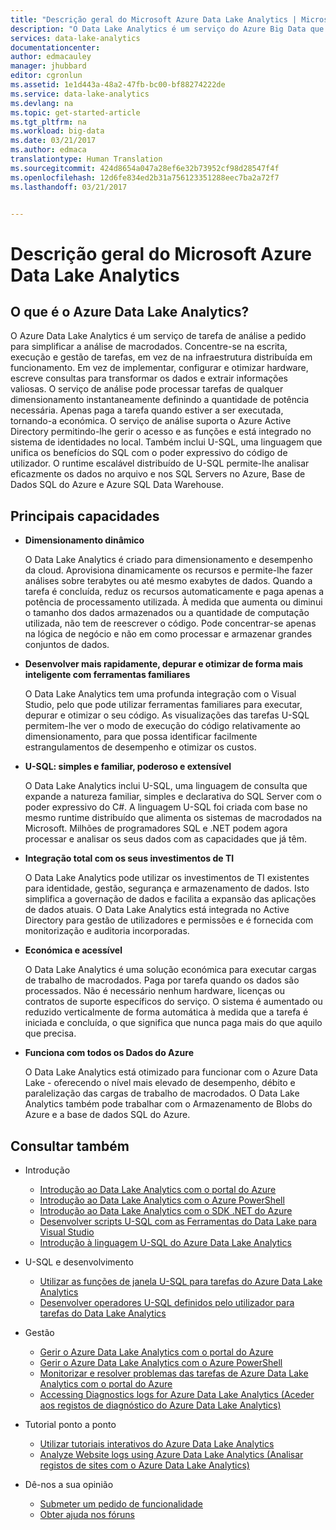 ```yaml
---
title: "Descrição geral do Microsoft Azure Data Lake Analytics | Microsoft Docs"
description: "O Data Lake Analytics é um serviço do Azure Big Data que lhe permite utilizar dados para orientar a sua empresa com as informações obtidas a partir dos dados na cloud, independentemente do tamanho ou da localização."
services: data-lake-analytics
documentationcenter: 
author: edmacauley
manager: jhubbard
editor: cgronlun
ms.assetid: 1e1d443a-48a2-47fb-bc00-bf88274222de
ms.service: data-lake-analytics
ms.devlang: na
ms.topic: get-started-article
ms.tgt_pltfrm: na
ms.workload: big-data
ms.date: 03/21/2017
ms.author: edmaca
translationtype: Human Translation
ms.sourcegitcommit: 424d8654a047a28ef6e32b73952cf98d28547f4f
ms.openlocfilehash: 12d6fe834ed2b31a756123351288eec7ba2a72f7
ms.lasthandoff: 03/21/2017


---
```

# <a name="overview-of-microsoft-azure-data-lake-analytics"></a>Descrição geral do Microsoft Azure Data Lake Analytics
## <a name="what-is-azure-data-lake-analytics"></a>O que é o Azure Data Lake Analytics?
O Azure Data Lake Analytics é um serviço de tarefa de análise a pedido para simplificar a análise de macrodados. Concentre-se na escrita, execução e gestão de tarefas, em vez de na infraestrutura distribuída em funcionamento. Em vez de implementar, configurar e otimizar hardware, escreve consultas para transformar os dados e extrair informações valiosas. O serviço de análise pode processar tarefas de qualquer dimensionamento instantaneamente definindo a quantidade de potência necessária. Apenas paga a tarefa quando estiver a ser executada, tornando-a económica. O serviço de análise suporta o Azure Active Directory permitindo-lhe gerir o acesso e as funções e está integrado no sistema de identidades no local. Também inclui U-SQL, uma linguagem que unifica os benefícios do SQL com o poder expressivo do código de utilizador. O runtime escalável distribuído de U-SQL permite-lhe analisar eficazmente os dados no arquivo e nos SQL Servers no Azure, Base de Dados SQL do Azure e Azure SQL Data Warehouse.

## <a name="key-capabilities"></a>Principais capacidades
* **Dimensionamento dinâmico**
  
    O Data Lake Analytics é criado para dimensionamento e desempenho da cloud.  Aprovisiona dinamicamente os recursos e permite-lhe fazer análises sobre terabytes ou até mesmo exabytes de dados. Quando a tarefa é concluída, reduz os recursos automaticamente e paga apenas a potência de processamento utilizada. À medida que aumenta ou diminui o tamanho dos dados armazenados ou a quantidade de computação utilizada, não tem de reescrever o código. Pode concentrar-se apenas na lógica de negócio e não em como processar e armazenar grandes conjuntos de dados.
* **Desenvolver mais rapidamente, depurar e otimizar de forma mais inteligente com ferramentas familiares**
  
    O Data Lake Analytics tem uma profunda integração com o Visual Studio, pelo que pode utilizar ferramentas familiares para executar, depurar e otimizar o seu código. As visualizações das tarefas U-SQL permitem-lhe ver o modo de execução do código relativamente ao dimensionamento, para que possa identificar facilmente estrangulamentos de desempenho e otimizar os custos.
* **U-SQL: simples e familiar, poderoso e extensível**
  
    O Data Lake Analytics inclui U-SQL, uma linguagem de consulta que expande a natureza familiar, simples e declarativa do SQL Server com o poder expressivo do C#. A linguagem U-SQL foi criada com base no mesmo runtime distribuído que alimenta os sistemas de macrodados na Microsoft. Milhões de programadores SQL e .NET podem agora processar e analisar os seus dados com as capacidades que já têm.
* **Integração total com os seus investimentos de TI**
  
    O Data Lake Analytics pode utilizar os investimentos de TI existentes para identidade, gestão, segurança e armazenamento de dados. Isto simplifica a governação de dados e facilita a expansão das aplicações de dados atuais. O Data Lake Analytics está integrada no Active Directory para gestão de utilizadores e permissões e é fornecida com monitorização e auditoria incorporadas.
* **Económica e acessível**
  
    O Data Lake Analytics é uma solução económica para executar cargas de trabalho de macrodados. Paga por tarefa quando os dados são processados. Não é necessário nenhum hardware, licenças ou contratos de suporte específicos do serviço. O sistema é aumentado ou reduzido verticalmente de forma automática à medida que a tarefa é iniciada e concluída, o que significa que nunca paga mais do que aquilo que precisa.
* **Funciona com todos os Dados do Azure**
  
    O Data Lake Analytics está otimizado para funcionar com o Azure Data Lake - oferecendo o nível mais elevado de desempenho, débito e paralelização das cargas de trabalho de macrodados.  O Data Lake Analytics também pode trabalhar com o Armazenamento de Blobs do Azure e a base de dados SQL do Azure.

## <a name="see-also"></a>Consultar também
* Introdução
  
  * [Introdução ao Data Lake Analytics com o portal do Azure](data-lake-analytics-get-started-portal.md)
  * [Introdução ao Data Lake Analytics com o Azure PowerShell](data-lake-analytics-get-started-powershell.md)
  * [Introdução ao Data Lake Analytics com o SDK .NET do Azure](data-lake-analytics-get-started-net-sdk.md)
  * [Desenvolver scripts U-SQL com as Ferramentas do Data Lake para Visual Studio](data-lake-analytics-data-lake-tools-get-started.md)
  * [Introdução à linguagem U-SQL do Azure Data Lake Analytics](data-lake-analytics-u-sql-get-started.md)
* U-SQL e desenvolvimento
  
  * [Utilizar as funções de janela U-SQL para tarefas do Azure Data Lake Analytics](data-lake-analytics-use-window-functions.md)
  * [Desenvolver operadores U-SQL definidos pelo utilizador para tarefas do Data Lake Analytics](data-lake-analytics-u-sql-develop-user-defined-operators.md)
* Gestão
  
  * [Gerir o Azure Data Lake Analytics com o portal do Azure](data-lake-analytics-manage-use-portal.md)
  * [Gerir o Azure Data Lake Analytics com o Azure PowerShell](data-lake-analytics-manage-use-powershell.md)
  * [Monitorizar e resolver problemas das tarefas de Azure Data Lake Analytics com o portal do Azure](data-lake-analytics-monitor-and-troubleshoot-jobs-tutorial.md)
  * [Accessing Diagnostics logs for Azure Data Lake Analytics (Aceder aos registos de diagnóstico do Azure Data Lake Analytics)](data-lake-analytics-diagnostic-logs.md)
* Tutorial ponto a ponto
  
  * [Utilizar tutoriais interativos do Azure Data Lake Analytics](data-lake-analytics-use-interactive-tutorials.md)
  * [Analyze Website logs using Azure Data Lake Analytics (Analisar registos de sites com o Azure Data Lake Analytics)](data-lake-analytics-analyze-weblogs.md)
* Dê-nos a sua opinião
  
  <!-- Fixing broken links for Azure content migration from ACOM to DOCS. I can't find a suitable substitute for what appears to be a link that is no longer available. I am commenting out for now. The author can investigate in the future. Hyperlink text: Comment on our documentation backlog. Referenced file: data-lake-analytics-documentation-backlog.md -->
  * [Submeter um pedido de funcionalidade](http://aka.ms/adlafeedback)
  * [Obter ajuda nos fóruns](http://aka.ms/adlaforums)


